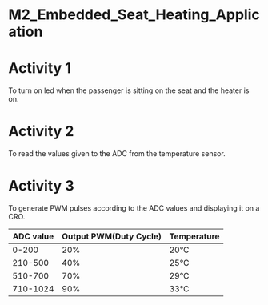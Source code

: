 # M2_Embedded_Seat_Heating_Application


# Activity 1
To turn on led when the passenger is sitting on the seat and the heater is on.

# Activity 2
To read the values given to the ADC from the temperature sensor.

# Activity 3
To generate PWM pulses according to the ADC values and displaying it on a CRO.

|ADC value	|Output PWM(Duty Cycle)	|Temperature|
|-----------|-----------------------|-----------|
|0-200|	20%	|20°C
|210-500	|40%	|25°C
|510-700	|70%	|29°C
|710-1024	|90%	|33°C
